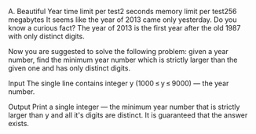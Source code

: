 A. Beautiful Year
time limit per test2 seconds
memory limit per test256 megabytes
It seems like the year of 2013 came only yesterday. Do you know a curious fact? The year of 2013 is the first year after the old 1987 with only distinct digits.

Now you are suggested to solve the following problem: given a year number, find the minimum year number which is strictly larger than the given one and has only distinct digits.

Input
The single line contains integer y (1000 ≤ y ≤ 9000) — the year number.

Output
Print a single integer — the minimum year number that is strictly larger than y and all it's digits are distinct. It is guaranteed that the answer exists.

